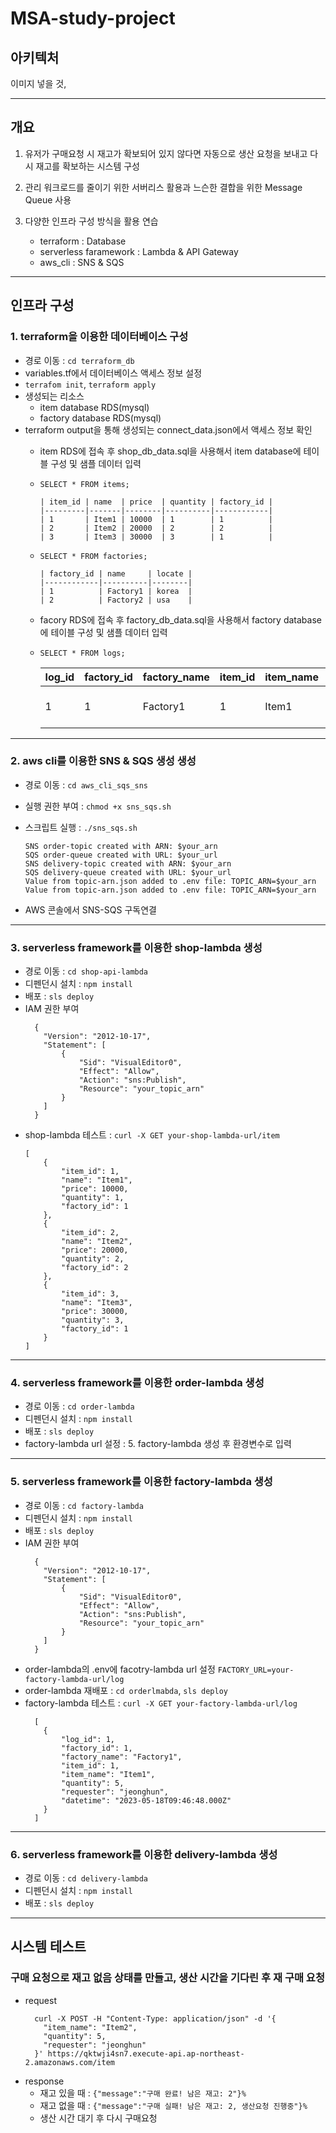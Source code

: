 # MSA-study-project

## 아키텍처
이미지 넣을 것,

---

## 개요
1. 유저가 구매요청 시 재고가 확보되어 있지 않다면 자동으로 생산 요청을 보내고 다시 재고를 확보하는 시스템 구성

2. 관리 워크로드를 줄이기 위한 서버리스 활용과 느슨한 결합을 위한 Message Queue 사용

3. 다양한 인프라 구성 방식을 활용 연습
    - terraform : Database
    - serverless faramework : Lambda & API Gateway
    - aws_cli : SNS & SQS

---

## 인프라 구성

### 1. terraform을 이용한 데이터베이스 구성
- 경로 이동 : `cd terraform_db` 
- variables.tf에서 데이터베이스 액세스 정보 설정
- `terrafom init`, `terraform apply`
- 생성되는 리소스
  - item database RDS(mysql)
  - factory database RDS(mysql)
- terraform output을 통해 생성되는 connect_data.json에서 액세스 정보 확인 
  - item RDS에 접속 후 shop_db_data.sql을 사용해서 item database에 테이블 구성 및 샘플 데이터 입력
  - `SELECT * FROM items;`

        | item_id | name  | price  | quantity | factory_id |
        |---------|-------|--------|----------|------------|
        | 1       | Item1 | 10000  | 1        | 1          |
        | 2       | Item2 | 20000  | 2        | 2          |
        | 3       | Item3 | 30000  | 3        | 1          |
  - `SELECT * FROM factories;`

        | factory_id | name     | locate |
        |------------|----------|--------|
        | 1          | Factory1 | korea  |
        | 2          | Factory2 | usa    |
  - facory RDS에 접속 후 factory_db_data.sql을 사용해서 factory database에 테이블 구성 및 샘플 데이터 입력
  - `SELECT * FROM logs;`

      | log_id | factory_id | factory_name | item_id | item_name | quantity | requester | datetime            |
      |--------|------------|--------------|---------|-----------|----------|-----------|---------------------|
      |      1 |          1 | Factory1     |       1 | Item1     |        5 | jeonghun  | 2023-05-18 09:46:48 |
---
### 2. aws cli를 이용한 SNS & SQS 생성 생성
- 경로 이동 : `cd aws_cli_sqs_sns`
- 실행 권한 부여 : `chmod +x sns_sqs.sh` 
- 스크립트 실행 : `./sns_sqs.sh`
    ```
    SNS order-topic created with ARN: $your_arn 
    SQS order-queue created with URL: $your_url
    SNS delivery-topic created with ARN: $your_arn 
    SQS delivery-queue created with URL: $your_url
    Value from topic-arn.json added to .env file: TOPIC_ARN=$your_arn 
    Value from topic-arn.json added to .env file: TOPIC_ARN=$your_arn 
    ```

- AWS 콘솔에서 SNS-SQS 구독연결
---
### 3. serverless framework를 이용한 shop-lambda 생성
- 경로 이동 : `cd shop-api-lambda`
- 디펜던시 설치 : `npm install`
- 배포 : `sls deploy`
- IAM 권한 부여
    ```
      {
        "Version": "2012-10-17",
        "Statement": [
            {
                "Sid": "VisualEditor0",
                "Effect": "Allow",
                "Action": "sns:Publish",
                "Resource": "your_topic_arn"
            }
        ]
      }
    ```
- shop-lambda 테스트 : `curl -X GET your-shop-lambda-url/item`
  ```
  [
      {
          "item_id": 1,
          "name": "Item1",
          "price": 10000,
          "quantity": 1,
          "factory_id": 1
      },
      {
          "item_id": 2,
          "name": "Item2",
          "price": 20000,
          "quantity": 2,
          "factory_id": 2
      },
      {
          "item_id": 3,
          "name": "Item3",
          "price": 30000,
          "quantity": 3,
          "factory_id": 1
      }
  ]
  ```
  
---
### 4. serverless framework를 이용한 order-lambda 생성
- 경로 이동 : `cd order-lambda`
- 디펜던시 설치 : `npm install`
- 배포 : `sls deploy`
- factory-lambda url 설정 : 5. factory-lambda 생성 후 환경변수로 입력
---
### 5. serverless framework를 이용한 factory-lambda 생성
- 경로 이동 : `cd factory-lambda`
- 디펜던시 설치 : `npm install`
- 배포 : `sls deploy`
- IAM 권한 부여
    ```
      {
        "Version": "2012-10-17",
        "Statement": [
            {
                "Sid": "VisualEditor0",
                "Effect": "Allow",
                "Action": "sns:Publish",
                "Resource": "your_topic_arn"
            }
        ]
      }
    ```
- order-lambda의 .env에 facotry-lambda url 설정
  `FACTORY_URL=your-factory-lambda-url/log`
- order-lambda 재배포 : `cd orderlmabda`, `sls deploy`
- factory-lambda 테스트 : `curl -X GET your-factory-lambda-url/log`
  ```
    [
      {
          "log_id": 1,
          "factory_id": 1,
          "factory_name": "Factory1",
          "item_id": 1,
          "item_name": "Item1",
          "quantity": 5,
          "requester": "jeonghun",
          "datetime": "2023-05-18T09:46:48.000Z"
      }
    ] 
  ```
---
### 6. serverless framework를 이용한 delivery-lambda 생성
- 경로 이동 : `cd delivery-lambda`
- 디펜던시 설치 : `npm install`
- 배포 : `sls deploy`
---

## 시스템 테스트
### 구매 요청으로 재고 없음 상태를 만들고, 생산 시간을 기다린 후 재 구매 요청
- request
  ```
    curl -X POST -H "Content-Type: application/json" -d '{
      "item_name": "Item2",
      "quantity": 5,
      "requester": "jeonghun"
    }' https://qktwji4sn7.execute-api.ap-northeast-2.amazonaws.com/item
  ```
- response
  - 재고 있을 때 : `{"message":"구매 완료! 남은 재고: 2"}% `
  - 재고 없을 때 : `{"message":"구매 실패! 남은 재고: 2, 생산요청 진행중"}%`
  - 생산 시간 대기 후 다시 구매요청